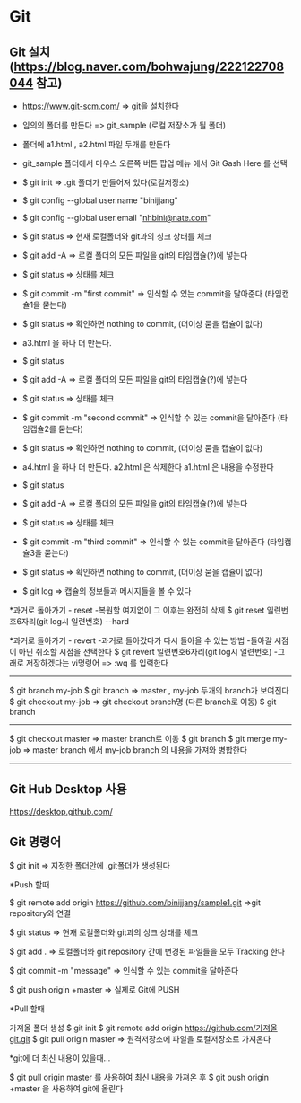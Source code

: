 # Git

## Git 설치 (https://blog.naver.com/bohwajung/222122708044 참고)
  - https://www.git-scm.com/   => git을 설치한다
- 임의의 폴더를 만든다 =>  git_sample   (로컬 저장소가 될 폴더)
- 폴더에 a1.html , a2.html 파일 두개를 만든다
- git_sample 폴더에서 마우스 오른쪽 버튼 팝업 메뉴 에서 Git Gash Here 를 선택

- $ git init       =>   .git 폴더가 만들어져 있다(로컬저장소)
- $ git config --global user.name "binijjang"
- $ git config --global user.email "nhbini@nate.com"
 
- $ git status     => 현재 로컬폴더와 git과의 싱크 상태를 체크
- $ git add -A     => 로컬 폴더의 모든 파일을 git의 타임캡슐(?)에 넣는다
- $ git status     => 상태를 체크
- $ git commit -m "first commit"    => 인식할 수 있는 commit을 달아준다 (타임캡슐1을 묻는다)
- $ git status     =>  확인하면 nothing to commit,  (더이상 묻을 캡슐이 없다)

- a3.html 을 하나 더 만든다.
- $ git status 
- $ git add -A     => 로컬 폴더의 모든 파일을 git의 타임캡슐(?)에 넣는다
- $ git status     => 상태를 체크
- $ git commit -m "second commit"    => 인식할 수 있는 commit을 달아준다 (타임캡슐2를 묻는다)
- $ git status     =>  확인하면 nothing to commit,  (더이상 묻을 캡슐이 없다)

- a4.html 을 하나 더 만든다.
  a2.html 은 삭제한다
  a1.html 은 내용을 수정한다 
- $ git status 
- $ git add -A     => 로컬 폴더의 모든 파일을 git의 타임캡슐(?)에 넣는다
- $ git status     => 상태를 체크
- $ git commit -m "third commit"    => 인식할 수 있는 commit을 달아준다 (타임캡슐3을 묻는다)
- $ git status     =>  확인하면 nothing to commit,  (더이상 묻을 캡슐이 없다)

- $ git log    =>  캡슐의 정보들과 메시지들을 볼 수 있다 


*과거로 돌아가기 - reset
-복원할 여지없이 그 이후는 완전히 삭제
  $ git reset 일련번호6자리(git log시 일련번호) --hard  

*과거로 돌아가기 - revert
-과거로 돌아갔다가 다시 돌아올 수 있는 방법
-돌아갈 시점이 아닌 취소할 시점을 선택한다
  $ git revert 일련번호6자리(git log시 일련번호) 
-그래로 저장하겠다는 vi명령어  =>  :wq 를 입력한다
 

----------------------------------------------------------------------------
<Branch>

$ git branch my-job 
$ git branch          =>   master , my-job  두개의 branch가 보여진다
$ git checkout my-job       =>  git checkout branch명  (다른 branch로 이동)
$ git branch

-------------------------------------------------------------------------
<Merge>

$ git checkout master    =>  master branch로 이동
$ git branch
$ git merge my-job   =>   master branch 에서 my-job branch 의 내용을 가져와 병합한다

--------------------------------------------

## Git Hub Desktop 사용
https://desktop.github.com/

## Git 명령어
$ git init   => 지정한 폴더안에 .git폴더가 생성된다

*Push 할때

$ git remote add origin  https://github.com/binijjang/sample1.git  =>git repository와 연결

$ git status  => 현재 로컬폴더와 git과의 싱크 상태를 체크

$ git add .   => 로컬폴더와 git repository 간에 변경된 파일들을 모두 Tracking 한다

$ git commit -m "message" => 인식할 수 있는 commit을 달아준다

$ git push origin +master  => 실제로 Git에 PUSH


*Pull 할때

가져올 폴더 생성
$ git init
$ git remote add origin  https://github.com/가져올git.git
$ git pull origin master  => 원격저장소에 파일을 로컬저장소로 가져온다


*git에 더 최신 내용이 있을때...

$ git pull origin master 를 사용하여 최신 내용을 가져온 후
$ git push origin +master 을 사용하여 git에 올린다


